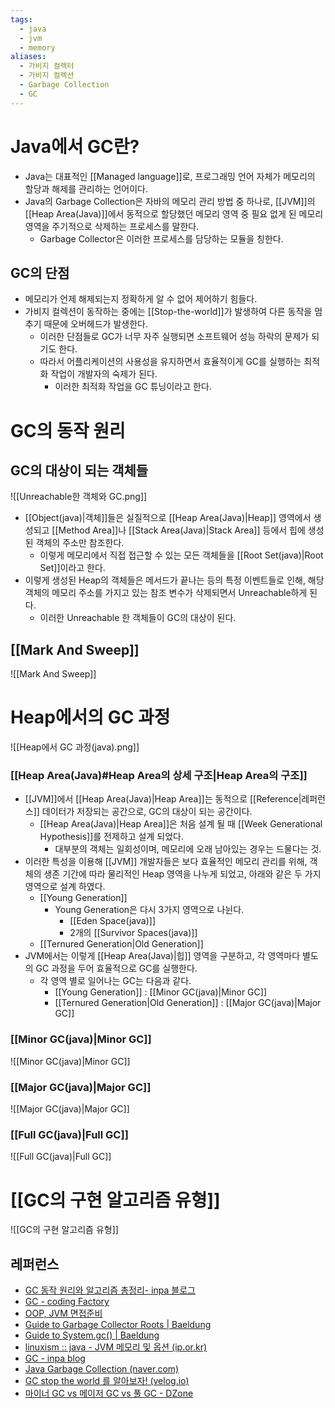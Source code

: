 ```yaml
---
tags:
  - java
  - jvm
  - memory
aliases:
  - 가비지 컬렉터
  - 가비지 컬렉션
  - Garbage Collection
  - GC
---
```

# Java에서 GC란?
- Java는 대표적인 [[Managed language]]로, 프로그래밍 언어 자체가 메모리의 할당과 해제를 관리하는 언어이다. 
- Java의 Garbage Collection은 자바의 메모리 관리 방법 중 하나로, [[JVM]]의 [[Heap Area(Java)]]에서 동적으로 할당했던 메모리 영역 중 필요 없게 된 메모리 영역을 주기적으로 삭제하는 프로세스를 말한다. 
	- Garbage Collector은 이러한 프로세스를 담당하는 모듈을 칭한다. 

## GC의 단점
- 메모리가 언제 해제되는지 정확하게 알 수 없어 제어하기 힘들다.
- 가비지 컬렉션이 동작하는 중에는 [[Stop-the-world]]가 발생하여 다른 동작을 멈추기 때문에 오버헤드가 발생한다.
	- 이러한 단점들로 GC가 너무 자주 실행되면 소프트웨어 성능 하락의 문제가 되기도 한다.
	- 따라서 어플리케이션의 사용성을 유지하면서 효율적이게 GC를 실행하는 최적화 작업이 개발자의 숙제가 된다.
		- 이러한 최적화 작업을 GC 튜닝이라고 한다. 

# GC의 동작 원리

## GC의 대상이 되는 객체들
![[Unreachable한 객체와 GC.png]]

- [[Object(java)|객체]]들은 실질적으로 [[Heap Area(Java)|Heap]] 영역에서 생성되고 [[Method Area]]나 [[Stack Area(Java)|Stack Area]] 등에서 힙에 생성된 객체의 주소만 참조한다.
	- 이렇게 메모리에서 직접 접근할 수 있는 모든 객체들을 [[Root Set(java)|Root Set]]이라고 한다.
- 이렇게 생성된 Heap의 객체들은 메서드가 끝나는 등의 특정 이벤트들로 인해, 해당 객체의 메모리 주소를 가지고 있는 참조 변수가 삭제되면서 Unreachable하게 된다.
	- 이러한 Unreachable 한 객체들이 GC의 대상이 된다.

## [[Mark And Sweep]]
![[Mark And Sweep]]

# Heap에서의 GC 과정
![[Heap에서 GC 과정(java).png]]
### [[Heap Area(Java)#Heap Area의 상세 구조|Heap Area의 구조]]
- [[JVM]]에서 [[Heap Area(Java)|Heap Area]]는 동적으로 [[Reference|레퍼런스]] 데이터가 저장되는 공간으로, GC의 대상이 되는 공간이다. 
	- [[Heap Area(Java)|Heap Area]]은 처음 설계 될 때 [[Week Generational Hypothesis]]를 전제하고 설계 되었다.
		- 대부분의 객체는 일회성이며, 메모리에 오래 남아있는 경우는 드물다는 것.
- 이러한 특성을 이용해 [[JVM]] 개발자들은 보다 효율적인 메모리 관리를 위해, 객체의 생존 기간에 따라 물리적인 Heap 영역을 나누게 되었고, 아래와 같은 두 가지 영역으로 설계 하였다.
	-  [[Young Generation]]
		- Young Generation은 다시 3가지 영역으로 나뉜다.
			- [[Eden Space(java)]]
			- 2개의 [[Survivor Spaces(java)]]
	- [[Ternured Generation|Old Generation]]
- JVM에서는 이렇게 [[Heap Area(Java)|힙]] 영역을 구분하고, 각 영역마다 별도의 GC 과정을 두어 효율적으로 GC를 실행한다.
	- 각 영역 별로 일어나는 GC는 다음과 같다.
		- [[Young Generation]] : [[Minor GC(java)|Minor GC]]
		- [[Ternured Generation|Old Generation]] : [[Major GC(java)|Major GC]]

### [[Minor GC(java)|Minor GC]]
![[Minor GC(java)|Minor GC]]

### [[Major GC(java)|Major GC]] 
![[Major GC(java)|Major GC]]

### [[Full GC(java)|Full GC]]
![[Full GC(java)|Full GC]]

# [[GC의 구현 알고리즘 유형]]
![[GC의 구현 알고리즘 유형]]


## 레퍼런스
- [GC 동작 원리와 알고리즘 총정리- inpa 블로그](https://inpa.tistory.com/entry/JAVA-%E2%98%95-%EA%B0%80%EB%B9%84%EC%A7%80-%EC%BB%AC%EB%A0%89%EC%85%98GC-%EB%8F%99%EC%9E%91-%EC%9B%90%EB%A6%AC-%EC%95%8C%EA%B3%A0%EB%A6%AC%EC%A6%98-%F0%9F%92%AF-%EC%B4%9D%EC%A0%95%EB%A6%AC)
- [GC - coding Factory](https://coding-factory.tistory.com/829)
- [OOP, JVM 면접준비](https://imbf.github.io/interview/2021/03/02/NAVER-Practical-Interview-Preparation-4.html)
- [Guide to Garbage Collector Roots | Baeldung](https://www.baeldung.com/java-gc-roots)
- [Guide to System.gc() | Baeldung](https://www.baeldung.com/java-system-gc#garbage%20collection)
- [linuxism :: java - JVM 메모리 및 옵션 (ip.or.kr)](https://linuxism.ustd.ip.or.kr/291)
- [GC - inpa blog](https://inpa.tistory.com/entry/JAVA-%E2%98%95-%EA%B0%80%EB%B9%84%EC%A7%80-%EC%BB%AC%EB%A0%89%EC%85%98GC-%EB%8F%99%EC%9E%91-%EC%9B%90%EB%A6%AC-%EC%95%8C%EA%B3%A0%EB%A6%AC%EC%A6%98-%F0%9F%92%AF-%EC%B4%9D%EC%A0%95%EB%A6%AC)
- [Java Garbage Collection (naver.com)](https://d2.naver.com/helloworld/1329)
- [GC stop the world 를 알아보자! (velog.io)](https://velog.io/@limsubin/GC-stop-the-world-%EB%9E%80)
- [마이너 GC vs 메이저 GC vs 풀 GC - DZone](https://dzone.com/articles/minor-gc-vs-major-gc-vs-full)